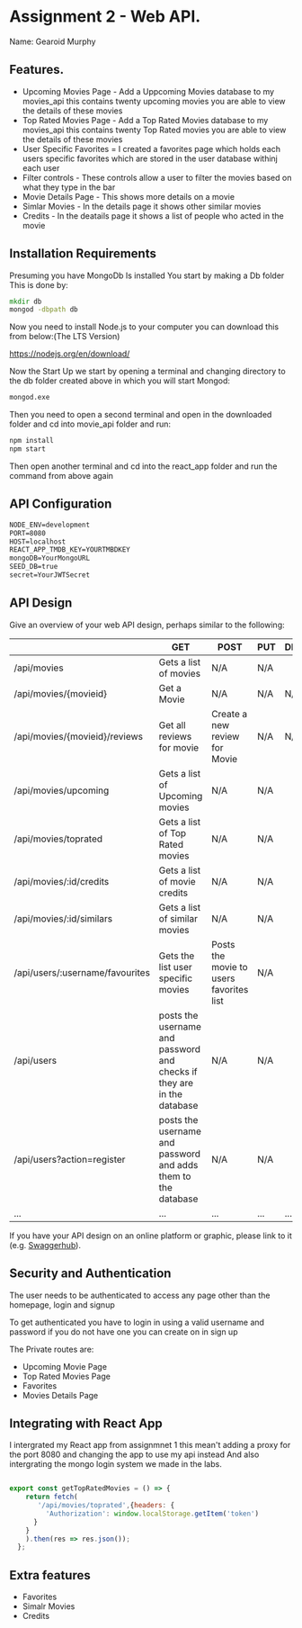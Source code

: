 # Assignment 2 - Web API.

Name: Gearoid Murphy

## Features.


 + Upcoming Movies Page - Add a Uppcoming Movies database to my movies_api this contains twenty upcoming movies you are able to view the details of these movies 
 + Top Rated Movies Page - Add a Top Rated Movies database to my movies_api this contains twenty Top Rated movies you are able to view the details of these movies
 + User Specific Favorites = I created a favorites page which holds each users specific favorites which are stored in the user database withinj each user
 + Filter controls - These controls allow a user to filter the movies based on what they type in the bar
 + Movie Details Page - This shows more details on a movie 
 + Simlar Movies - In the details page it shows other similar movies 
 + Credits - In the deatails page it shows a list of people who acted in the movie

## Installation Requirements

Presuming you have MongoDb Is installed 
You start by making a Db folder This is done by:

```bat
mkdir db
mongod -dbpath db
```

Now you need to install Node.js to your computer you can download this from below:(The LTS Version)

https://nodejs.org/en/download/

Now the Start Up we start by opening a terminal and changing directory to the db folder created above in which you will start Mongod:

```bat
mongod.exe
```

Then you need to open a second terminal and open in the downloaded folder and cd into movie_api folder and run:

```bat
npm install
npm start
```
Then open another terminal and cd into the react_app folder and run the command from above again


## API Configuration
```bat
NODE_ENV=development
PORT=8080
HOST=localhost
REACT_APP_TMDB_KEY=YOURTMBDKEY
mongoDB=YourMongoURL
SEED_DB=true
secret=YourJWTSecret
```


## API Design
Give an overview of your web API design, perhaps similar to the following: 

|  |  GET | POST | PUT | DELETE
| -- | -- | -- | -- | -- 
| /api/movies |Gets a list of movies | N/A | N/A |
| /api/movies/{movieid} | Get a Movie | N/A | N/A | N/A
| /api/movies/{movieid}/reviews | Get all reviews for movie | Create a new review for Movie | N/A | N/A 
| /api/movies/upcoming |Gets a list of Upcoming movies | N/A | N/A |
| /api/movies/toprated |Gets a list of Top Rated movies | N/A | N/A |
| /api/movies/:id/credits |Gets a list of movie credits | N/A | N/A |
| /api/movies/:id/similars |Gets a list of similar movies |N/A | N/A |
| /api/users/:username/favourites |Gets the list user specific movies | Posts the movie to users favorites list | N/A |
| /api/users |posts the username and password and checks if they are in the database | N/A | N/A |
| /api/users?action=register |posts the username and password and adds them to the database | N/A | N/A |
| ... | ... | ... | ... | ...

If you have your API design on an online platform or graphic, please link to it (e.g. [Swaggerhub](https://app.swaggerhub.com/)).


## Security and Authentication

The user needs to be authenticated to access any page other than the homepage, login and signup  

To get authenticated you have to login in using a valid username and password if you do not have one you can create on in sign up

The Private routes are:
 + Upcoming Movie Page
 + Top Rated Movies Page 
 + Favorites
 + Movies Details Page


## Integrating with React App

I intergrated my React app from assignmnet 1 this mean't adding a proxy for the port 8080 and changing the app to use my api instead And also intergrating the mongo login system we made in the labs. 

~~~Javascript

export const getTopRatedMovies = () => {
    return fetch(
       '/api/movies/toprated',{headers: {
         'Authorization': window.localStorage.getItem('token')
      }
    }
    ).then(res => res.json());
  };

~~~

## Extra features

 + Favorites
 + Simalr Movies
 + Credits  
